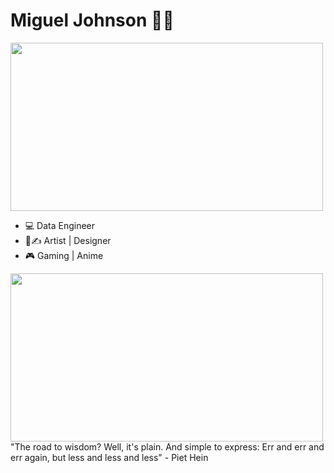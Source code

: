 # Miguel Johnson ✋🏽
<img src="https://images.gr-assets.com/hostedimages/1590410816ra/29537993.gif" width="500" height="269">

- 💻  Data Engineer
- 🎨✍ Artist | Designer
- 🎮 Gaming | Anime 


<img src="https://thumbs.gfycat.com/WhoppingNeglectedAustraliancurlew-size_restricted.gif" width="500" height="269">
"The road to wisdom? Well, it's plain. And simple to express: Err and err and err again, but less and less and less" - Piet Hein

